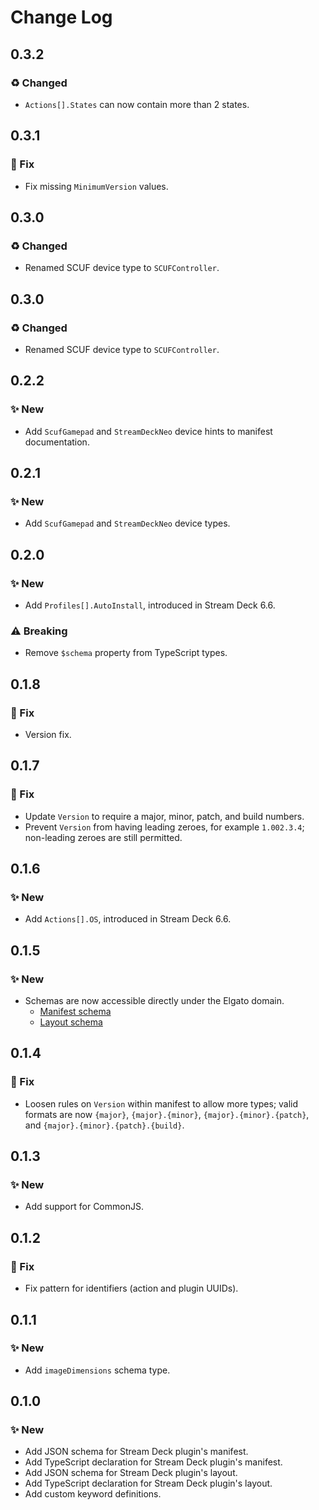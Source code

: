 <!--

## {version}

⚠️ Breaking change
✨ New
🐞 Fix
♻️ Refactor / Enhance / Update

-->

# Change Log

## 0.3.2

### ♻️ Changed

-   `Actions[].States` can now contain more than 2 states.

## 0.3.1

### 🐞 Fix

-   Fix missing `MinimumVersion` values.

## 0.3.0

### ♻️ Changed

-   Renamed SCUF device type to `SCUFController`.

## 0.3.0

### ♻️ Changed

-   Renamed SCUF device type to `SCUFController`.

## 0.2.2

### ✨ New

-   Add `ScufGamepad` and `StreamDeckNeo` device hints to manifest documentation.

## 0.2.1

### ✨ New

-   Add `ScufGamepad` and `StreamDeckNeo` device types.

## 0.2.0

### ✨ New

-   Add `Profiles[].AutoInstall`, introduced in Stream Deck 6.6.

### ⚠️ Breaking

-   Remove `$schema` property from TypeScript types.

## 0.1.8

### 🐞 Fix

-   Version fix.

## 0.1.7

### 🐞 Fix

-   Update `Version` to require a major, minor, patch, and build numbers.
-   Prevent `Version` from having leading zeroes, for example `1.002.3.4`; non-leading zeroes are still permitted.

## 0.1.6

### ✨ New

-   Add `Actions[].OS`, introduced in Stream Deck 6.6.

## 0.1.5

### ✨ New

-   Schemas are now accessible directly under the Elgato domain.
    -   [Manifest schema](https://schemas.elgato.com/streamdeck/plugins/manifest.json)
    -   [Layout schema](https://schemas.elgato.com/streamdeck/plugins/layout.json)

## 0.1.4

### 🐞 Fix

-   Loosen rules on `Version` within manifest to allow more types; valid formats are now `{major}`, `{major}.{minor}`, `{major}.{minor}.{patch}`, and `{major}.{minor}.{patch}.{build}`.

## 0.1.3

### ✨ New

-   Add support for CommonJS.

## 0.1.2

### 🐞 Fix

-   Fix pattern for identifiers (action and plugin UUIDs).

## 0.1.1

### ✨ New

-   Add `imageDimensions` schema type.

## 0.1.0

### ✨ New

-   Add JSON schema for Stream Deck plugin's manifest.
-   Add TypeScript declaration for Stream Deck plugin's manifest.
-   Add JSON schema for Stream Deck plugin's layout.
-   Add TypeScript declaration for Stream Deck plugin's layout.
-   Add custom keyword definitions.
